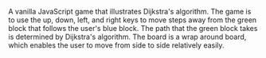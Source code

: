 A vanilla JavaScript game that illustrates Dijkstra's algorithm. The game is to use the up, down, left, and right keys to move steps away from the green block that follows the user's blue block. The path that the green block takes is determined by Dijkstra's algorithm. The board is a wrap around board, which enables the user to move from side to side relatively easily.
